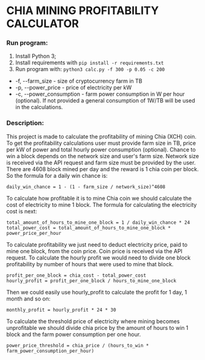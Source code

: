 # CHIA MINING PROFITABILITY CALCULATOR

### Run program:
1. Install Python 3;
2. Install requirements with `pip install -r requirements.txt`
3. Run program with: `python3 calc.py -f 300 -p 0.05 -c 200`

* -f, --farm_size - size of cryptocurrency farm in TB
* -p, --power_price - price of electricity per kW
* -c, --power_consumption - farm power consumption in W per hour (optional). If not provided a general consumption of 1W/TB will be used in the calculations.

### Description:
This project is made to calculate the profitability of mining Chia (XCH) coin. \
To get the profitability calculations user must provide farm size in TB, price per kW of power and total hourly power consumption (optional).
Chance to win a block depends on the network size and user's farm size. Network size is received via the API request and farm size must be provided by the user.
There are 4608 block mined per day and the reward is 1 chia coin per block.
So the formula for a daily win chance is:
```
daily_win_chance = 1 - (1 - farm_size / network_size)^4608
```
To calculate how profitable it is to mine Chia coin we should calculate the cost of electricity to mine 1 block.
The formula for calculating the electricity cost is next:
```
total_amount_of_hours_to_mine_one_block = 1 / daily_win_chance * 24
total_power_cost = total_amount_of_hours_to_mine_one_block * power_price_per_hour
```
To calculate profitability we just need to deduct electricity price, paid to mine one block, from the coin price.
Coin price is received via the API request.
To calculate the hourly profit we would need to divide one block profitability by number of hours that were used to mine that block.
```
profit_per_one_block = chia_cost - total_power_cost
hourly_profit = profit_per_one_block / hours_to_mine_one_block
```
Then we could easily use hourly_profit to calculate the profit for 1 day, 1 month and so on:
```
monthly_profit = hourly_profit * 24 * 30
```
To calculate the threshold price of electricity where mining becomes unprofitable we should divide chia price by the amount of hours to win 1 block and the farm power consumption per one hour.
```
power_price_threshold = chia_price / (hours_to_win * farm_power_consumption_per_hour)
```
